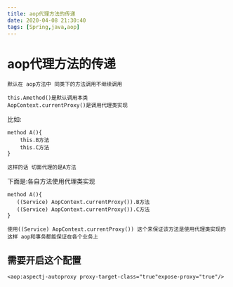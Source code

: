```yaml
---
title: aop代理方法的传递
date: 2020-04-08 21:30:40
tags: [Spring,java,aop]
---
```


# aop代理方法的传递

```
默认在 aop方法中 同类下的方法调用不继续调用

this.Amethod()是默认调用本类
AopContext.currentProxy()是调用代理类实现
```
比如:

```
method A(){
    this.B方法 
    this.C方法
}

这样的话 切面代理的是A方法

```
<!--more-->

下面是:各自方法使用代理类实现

```
method A(){
   ((Service) AopContext.currentProxy()).B方法 
   ((Service) AopContext.currentProxy()).C方法
}

使用((Service) AopContext.currentProxy()) 这个来保证该方法是使用代理类实现的
这样 aop和事务都能保证在各个业务上

```


## 需要开启这个配置

```
<aop:aspectj-autoproxy proxy-target-class="true"expose-proxy="true"/>  
```